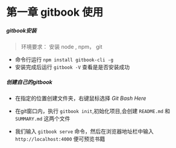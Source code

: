 # 第一章 gitbook 使用
##### gitbook安装
> 环境要求： 安装 node , npm， git

- 命令行运行 `npm install gitbook-cli -g`
- 安装完成后运行 `gitbook -V` 查看是是否安装成功

##### 创建自己的gitbook
- 在指定的位置创建文件夹，右键鼠标选择 *Git Bash Here*

- 在git窗口内，执行 `gitbook init`,初始化项目,会创建 `README.md` 和 `SUMMARY.md` 这两个文件

- 我们输入 `gitbook serve` 命令，然后在浏览器地址栏中输入 `http://localhost:4000` 便可预览书籍
